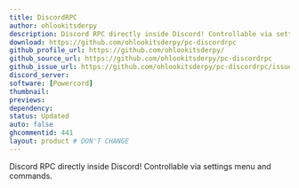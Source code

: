 ```yaml
---
title: DiscordRPC
author: ohlookitsderpy
description: Discord RPC directly inside Discord! Controllable via settings menu and commands.
download: https://github.com/ohlookitsderpy/pc-discordrpc
github_profile_url: https://github.com/ohlookitsderpy/
github_source_url: https://github.com/ohlookitsderpy/pc-discordrpc
github_issue_url: https://github.com/ohlookitsderpy/pc-discordrpc/issues
discord_server:
software: [Powercord]
thumbnail:
previews:
dependency:
status: Updated
auto: false
ghcommentid: 441
layout: product # DON'T CHANGE
---
```

Discord RPC directly inside Discord! Controllable via settings menu and commands.
